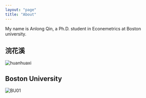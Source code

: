 ```yaml
---
layout: "page"
title: "About"
---
```


My name is Anlong Qin, a Ph.D. student in Econemetrics at Boston university.

## 浣花溪
![huanhuaxi](https://github.com/YUNYISHENG/episode/blob/gh-pages/_assets/image/huanhuaxi_001.jpg)


## Boston University
![BU01](http://smartcollegeplanning.org/wp-content/uploads/2009/07/Boston-University1.jpg)
